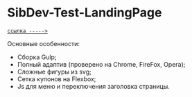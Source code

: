 # SibDev-Test-LandingPage

[`ссылка ----->`](https://stiivenson.github.io/SibDev-Test-LandingPage/website/)

Основные особенности:
- Сборка Gulp;
- Полный адаптив (проверено на Chrome, FireFox, Opera);
- Сложные фигуры из svg;
- Сетка купонов на Flexbox;
- Js для меню и переключения заголовка страницы.
